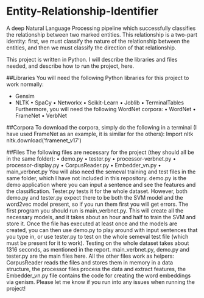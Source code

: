 # Entity-Relationship-Identifier
A deep Natural Language Processing pipeline which successfully classifies the relationship between two marked entities. This relationship is a two-part identity: first, we must classify the nature of the relationship between the entities, and then we must classify the direction of that relationship.



This project is written in Python. I will describe the libraries and files needed, and describe how to run
the project, here. 

##Libraries
You will need the following Python libraries for this project to work normally:
* Gensim
* NLTK
• SpaCy
• Networkx
• Scikit-Learn
• Joblib
• TerminalTables
Furthermore, you will need the following WordNet corpora:
• WordNet
• FrameNet
• VerbNet

##Corpora
To download the corpora, simply do the following in a terminal (I have used FrameNet as an example, it
is similar for the others):
Import nltk
nltk.download(‘framenet_v17’)

##Files
The following files are necessary for the project (they should all be in the same folder):
• demo.py
• tester.py
• processor-verbnet.py
• processor-display.py
• CorpusReader.py
• Embedder_vn.py
• main_verbnet.py
You will also need the semeval training and test files in the same folder, which I have not
included in this repository. demo.py is the demo application where you can input a sentence
and see the features and the classification. Tester.py tests it for the whole dataset. However,
both demo.py and tester.py expect there to be both the SVM model and the word2vec model
present, so if you run them first you will get errors. The first program you should run is
main_verbnet.py. This will create all the necessary models, and it takes about an hour and half
to train the SVM and store it. Once the file has executed at least once and the models are
created, you can then use demo.py to play around with input sentences that you type in, or use
tester.py to test on the whole semeval test file (which must be present for it to work). Testing
on the whole dataset takes about 1316 seconds, as mentioned in the report.
main_verbnet.py, demo.py and tester.py are the main files here. All the other files work as
helpers: CorpusReader reads the files and stores them in memory in a data structure, the
processor files process the data and extract features, the Embedder_vn.py file contains the
code for creating the word embeddings via genism.
Please let me know if you run into any issues when running the project!
